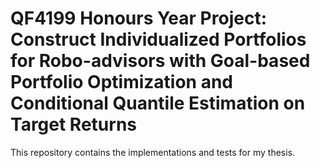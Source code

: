 # QF4199 Honours Year Project: Construct Individualized Portfolios for Robo-advisors with Goal-based Portfolio Optimization and Conditional Quantile Estimation on Target Returns

This repository contains the implementations and tests for my thesis.
